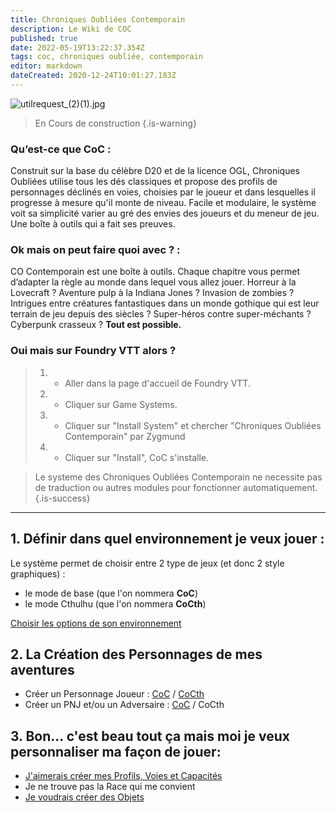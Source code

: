 ```yaml
---
title: Chroniques Oubliées Contemporain
description: Le Wiki de COC
published: true
date: 2022-05-19T13:22:37.354Z
tags: coc, chroniques oubliée, contemporain
editor: markdown
dateCreated: 2020-12-24T10:01:27.183Z
---
```


![utilrequest_(2)(1).jpg](/images/chroniques-oubliées-contemporain/utilrequest_(2)(1).jpg)

> En Cours de construction
{.is-warning}


### Qu’est-ce que CoC :
Construit sur la base du célèbre D20 et de la licence OGL, Chroniques Oubliées utilise tous les dés classiques et propose des profils de personnages déclinés en voies, choisies par le joueur et dans lesquelles il progresse à mesure qu'il monte de niveau. 
Facile et modulaire, le système voit sa simplicité varier au gré des envies des joueurs et du meneur de jeu. Une boîte à outils qui a fait ses preuves.

### Ok mais on peut faire quoi avec ? :
CO Contemporain est une boîte à outils. 
Chaque chapitre vous permet d’adapter la règle au monde dans lequel vous allez jouer. Horreur à la Lovecraft ? Aventure pulp à la Indiana Jones ? Invasion de zombies ? Intrigues entre créatures fantastiques dans un monde gothique qui est leur terrain de jeu depuis des siècles ? Super-héros contre super-méchants ? Cyberpunk crasseux ? 
**Tout est possible.**

### Oui mais sur Foundry VTT alors ? 
> 1. - Aller dans la page d'accueil de Foundry VTT.
> 2. - Cliquer sur Game Systems.
> 3. - Cliquer sur "Install System" et chercher "Chroniques Oubliées Contemporain" par Zygmund
> 1. - Cliquer sur "Install", CoC s'installe.

> Le systeme des Chroniques Oubliées Contemporain ne necessite pas de traduction ou autres modules pour fonctionner automatiquement.
{.is-success}
---	

## 1. Définir dans quel environnement je veux jouer : 
Le système permet de choisir entre 2 type de jeux (et donc 2 style graphiques) : 
- le mode de base (que l'on nommera **CoC**) 
- le mode Cthulhu (que l'on nommera **CoCth**)

[Choisir les options de son environnement](/fr/systemes/Chroniques-Oubliées-Contemporain/skin)


## 2. La Création des Personnages de mes aventures
- Créer un Personnage Joueur : [CoC](/fr/systemes/Chroniques-Oubliées-Contemporain/CoCPJ) / [CoCth](/fr/systemes/Chroniques-Oubliées-Contemporain/PJCoCth)
- Créer un PNJ et/ou un Adversaire : [CoC](/fr/systemes/Chroniques-Oubliées-Contemporain/CoCPNJ) / CoCth


## 3. Bon... c'est beau tout ça mais moi je veux personnaliser ma façon de jouer:

- [J'aimerais créer mes Profils, Voies et Capacités](/fr/systemes/Chroniques-Oubliées-Contemporain/customisation)
- Je ne trouve pas la Race qui me convient
- [Je voudrais créer des Objets](/fr/systemes/Chroniques-Oubliées-Contemporain/objets) 